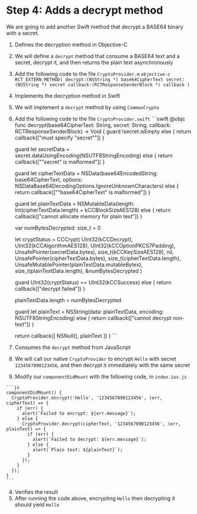# Step 4: Adds a decrypt method

We are going to add another Swift method that decrypt a BASE64 binary with a secret.

1. Defines the decryption method in Objective-C
  1. We will define a `decrypt` method that consume a BASE64 text and a secret, decrypt it, and then returns the plain text asynchronously
  2. Add the following code to the file `CryptoProvider.m`
    ```objective-c
    RCT_EXTERN_METHOD(
      decrypt:(NSString *) base64CipherText
      secret:(NSString *) secret
      callback:(RCTResponseSenderBlock *) callback
    )
    ```

2. Implements the decryption method in Swift
  1. We will implement a `decrypt` method by using `CommonCrypto`
  2. Add the following code to the file `CryptoProvider.swift`
    ```swift
    @objc func decrypt(base64CipherText: String, secret: String, callback: RCTResponseSenderBlock) -> Void {
      guard !secret.isEmpty
        else { return callback(["must specify \"secret\""]) }

      guard let secretData = secret.dataUsingEncoding(NSUTF8StringEncoding)
        else { return callback(["\"secret\" is malformed"]) }

      guard let cipherTextData = NSData(base64EncodedString: base64CipherText, options: NSDataBase64DecodingOptions.IgnoreUnknownCharacters)
        else { return callback(["\"base64CipherText\" is malformed"]) }

      guard let plainTextData = NSMutableData(length: Int(cipherTextData.length) + kCCBlockSizeAES128)
        else { return callback(["cannot allocate memory for plain text"]) }

      var numBytesDecrypted: size_t = 0

      let cryptStatus = CCCrypt(
        UInt32(kCCDecrypt),
        UInt32(kCCAlgorithmAES128),
        UInt32(kCCOptionPKCS7Padding),
        UnsafePointer<UInt8>(secretData.bytes),
        size_t(kCCKeySizeAES128),
        nil,
        UnsafePointer<UInt8>(cipherTextData.bytes),
        size_t(cipherTextData.length),
        UnsafeMutablePointer<UInt8>(plainTextData.mutableBytes),
        size_t(plainTextData.length),
        &numBytesDecrypted
      )

      guard UInt32(cryptStatus) == UInt32(kCCSuccess)
        else { return callback(["decrypt failed"]) }

      plainTextData.length = numBytesDecrypted

      guard let plainText = NSString(data: plainTextData, encoding: NSUTF8StringEncoding)
        else { return callback(["cannot decrypt non-text"]) }

      return callback([
        NSNull(),
        plainText
      ])
    }
    ```

3. Consumes the `decrypt` method from JavaScript
  1. We will call our native `CryptoProvider` to encrypt `Hello` with secret `1234567890123456`, and then decrypt it immediately with the same secret
  2. Modify our `componentDidMount` with the following code, in `index.ios.js`

    ```js
    componentDidMount() {
      CryptoProvider.encrypt('Hello', '1234567890123456', (err, cipherText) => {
        if (err) {
          alert(`Failed to encrypt: ${err.message}`);
        } else {
          CryptoProvider.decrypt(cipherText, '1234567890123456', (err, plainText) => {
            if (err) {
              alert(`Failed to decrypt: ${err.message}`);
            } else {
              alert(`Plain text: ${plainText}`);
            }
          });
        }
      });
    }
    ```

4. Verifies the result
  1. After running the code above, encrypting `Hello` then decrypting it should yield `Hello`
